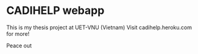 # CADIHELP webapp 

This is my thesis project at UET-VNU (Vietnam)
Visit cadihelp.heroku.com for more!

Peace out

